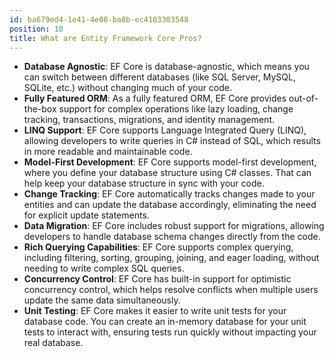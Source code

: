 ```yaml
---
id: ba679ed4-1e41-4e08-ba8b-ec4103303548
position: 10
title: What are Entity Framework Core Pros?
---
```


- **Database Agnostic**: EF Core is database-agnostic, which means you can switch between different databases (like SQL Server, MySQL, SQLite, etc.) without changing much of your code.
- **Fully Featured ORM**: As a fully featured ORM, EF Core provides out-of-the-box support for complex operations like lazy loading, change tracking, transactions, migrations, and identity management.
- **LINQ Support**: EF Core supports Language Integrated Query (LINQ), allowing developers to write queries in C# instead of SQL, which results in more readable and maintainable code.
- **Model-First Development**: EF Core supports model-first development, where you define your database structure using C# classes. That can help keep your database structure in sync with your code.
- **Change Tracking**: EF Core automatically tracks changes made to your entities and can update the database accordingly, eliminating the need for explicit update statements.
- **Data Migration**: EF Core includes robust support for migrations, allowing developers to handle database schema changes directly from the code.
- **Rich Querying Capabilities**: EF Core supports complex querying, including filtering, sorting, grouping, joining, and eager loading, without needing to write complex SQL queries.
- **Concurrency Control**: EF Core has built-in support for optimistic concurrency control, which helps resolve conflicts when multiple users update the same data simultaneously.
- **Unit Testing**: EF Core makes it easier to write unit tests for your database code. You can create an in-memory database for your unit tests to interact with, ensuring tests run quickly without impacting your real database.
